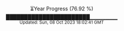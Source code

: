 <p align="center">
⏳Year Progress (76.92 %) <br>
███████████████████████▁▁▁▁▁▁▁ <br>
<sub>Updated: Sun, 08 Oct 2023 18:02:41 GMT</sub>
</p>

